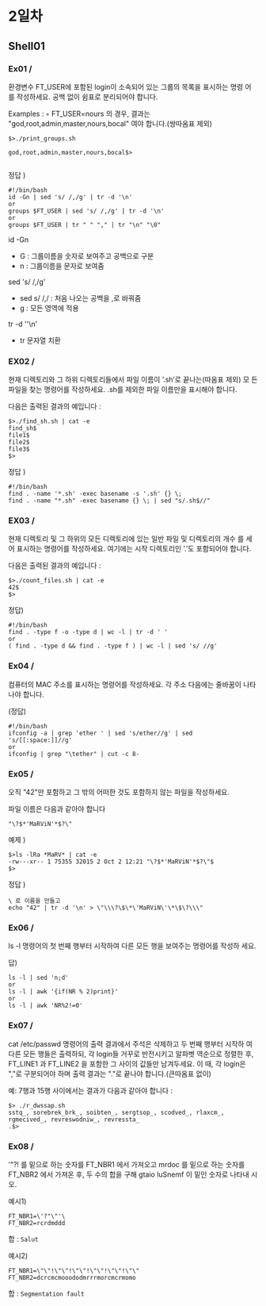 # 2일차

## Shell01

### Ex01 / 

환경변수 FT_USER에 포함된 login이 소속되어 있는 그룹의 목록을 표시하는 명령 어를 작성하세요. 공백 없이 쉼표로 분리되어야 합니다. 

Examples : ◦ FT_USER=nours 의 경우, 결과는 "god,root,admin,master,nours,bocal" 여야 합니다.(쌍따옴표 제외)

```
$>./print_groups.sh

god,root,admin,master,nours,bocal$>


```



정답 )

```
#!/bin/bash
id -Gn | sed 's/ /,/g' | tr -d '\n'
or
groups $FT_USER | sed 's/ /,/g' | tr -d '\n'
or
groups $FT_USER | tr " " "," | tr "\n" "\0"
```

id -Gn 

- G : 그룹이름을 숫자로 보여주고 공백으로 구분
- n : 그룹이름을 문자로 보여줌

sed 's/ /,/g'

- sed s/ /,/ : 처음 나오는 공백을 ,로 바꿔줌
- g : 모든 영역에 적용

tr -d ''\n'

- tr 문자열 치환



### EX02 /

현재 디렉토리와 그 하위 디렉토리들에서 파일 이름이 ’.sh’로 끝나는(따옴표 제외) 모 든 파일을 찾는 명령어를 작성하세요. .sh를 제외한 파일 이름만을 표시해야 합니다.

다음은 출력된 결과의 예입니다 :

```
$>./find_sh.sh | cat -e
find_sh$
file1$
file2$
file3$
$>
```

정답 )

```
#!/bin/bash
find . -name '*.sh' -exec basename -s '.sh' {} \;
find . -name "*.sh" -exec basename {} \; | sed "s/.sh$//"
```



### EX03 /

현재 디렉토리 및 그 하위의 모든 디렉토리에 있는 일반 파일 및 디렉토리의 개수 를 세어 표시하는 명령어를 작성하세요. 여기에는 시작 디렉토리인 ’.’도 포함되어야 합니다.

다음은 출력된 결과의 예입니다 : 

```
$>./count_files.sh | cat -e
42$
$>
```



정답)

```
#!/bin/bash
find . -type f -o -type d | wc -l | tr -d ' '
or
( find . -type d && find . -type f ) | wc -l | sed 's/ //g'
```



### Ex04 /

컴퓨터의 MAC 주소를 표시하는 명령어를 작성하세요. 각 주소 다음에는 줄바꿈이 나타나야 합니다.

(정답)

```
#!/bin/bash
ifconfig -a | grep 'ether ' | sed 's/ether//g' | sed 's/[[:space:]]//g'
or
ifconfig | grep "\tether" | cut -c 8-
```



### Ex05 /

오직 "42"만 포함하고 그 밖의 어떠한 것도 포함하지 않는 파일을 작성하세요. 

파일 이름은 다음과 같아야 합니다

```
"\?$*'MaRViN'*$?\"
```

예제 )

```
$>ls -lRa *MaRV* | cat -e
-rw---xr-- 1 75355 32015 2 Oct 2 12:21 "\?$*'MaRViN'*$?\"$
$>
```

정답 )

```
\ 로 이름을 만들고
echo "42" | tr -d '\n' > \"\\\?\$\*\'MaRViN\'\*\$\?\\\" 
```

### Ex06 /

ls -l 명령어의 첫 번째 행부터 시작하여 다른 모든 행을 보여주는 명령어를 작성하 세요.

답)

```
ls -l | sed 'n;d'
or
ls -l | awk '{if(NR % 2)print}'
or
ls -l | awk 'NR%2!=0'
```



### Ex07 /

cat /etc/passwd 명령어의 출력 결과에서 주석은 삭제하고 두 번째 행부터 시작하 여 다른 모든 행들은 출력하되, 각 login들 거꾸로 반전시키고 알파벳 역순으로 정렬한 후, FT_LINE1 과 FT_LINE2 을 포함한 그 사이의 값들만 남겨두세요. 이 때, 각 login은 ","로 구분되어야 하며 출력 결과는 "."로 끝나야 합니다.(큰따옴표 없이) 

예: 7행과 15행 사이에서는 결과가 다음과 같아야 합니다 :

```
$> ./r_dwssap.sh
sstq_, sorebrek_brk_, soibten_, sergtsop_, scodved_, rlaxcm_, rgmecived_, revreswodniw_, revressta_
.$>
```



### Ex08 /

’\"?! 를 밑으로 하는 숫자를 FT_NBR1 에서 가져오고 mrdoc 를 밑으로 하는 숫자를 FT_NBR2 에서 가져온 후, 두 수의 합을 구해 gtaio luSnemf 이 밑인 숫자로 나타내 시오.

예시1)

```
FT_NBR1=\'?"\"'\
FT_NBR2=rcrdmddd
```

합 : `Salut`

예시2)

```
FT_NBR1=\"\"!\"\"!\"\"!\"\"!\"\"!\"\"
FT_NBR2=dcrcmcmooododmrrrmorcmcrmomo
```

합 : `Segmentation fault`